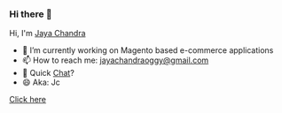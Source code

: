 ### Hi there 👋
Hi, I'm [Jaya Chandra](http://jayachandraoggy.github.io/) 


- 🔭 I’m currently working on Magento based e-commerce applications
- 📫 How to reach me: [jayachandraoggy@gmail.com](mailto:jayachandraoggy@gmail.com)
- 💬 Quick [Chat](https://api.whatsapp.com/send?phone=918147265056&text=Hi,%20I%20contacted%20you%20through%20your%20github%20profile.)?
- 😄 Aka: Jc

[Click here](http://jayachandraoggy.github.io/)
